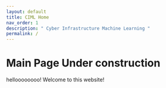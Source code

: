 ```yaml
---
layout: default
title: CIML Home
nav_order: 1
description: " Cyber Infrastructure Machine Learning "
permalink: /
---
```


# Main Page Under construction

helloooooooo!
Welcome to this website!

